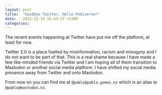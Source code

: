 ```yaml
---
layout: post
title:  "Goodbye Twitter, Hello Fediverse!"
date:   2022-12-19 16:43:37 +1300
categories: 
---
```


The recent events happening at Twitter have put me off the platform, at least for now. 

Twitter 2.0 is a place fuelled by misinformation, racism and misogyny and I do not want to be part of that. This is a real shame because I have made a few like-minded friends via Twitter and I am hoping all of them transition to Mastodon or another social media platform. I have shifted my social media presence away from Twitter and onto Mastodon. 

From now on you can find me at `@pablo@pablo.gomes.nz` which is an alias to `@pablo@mastodon.nz`.